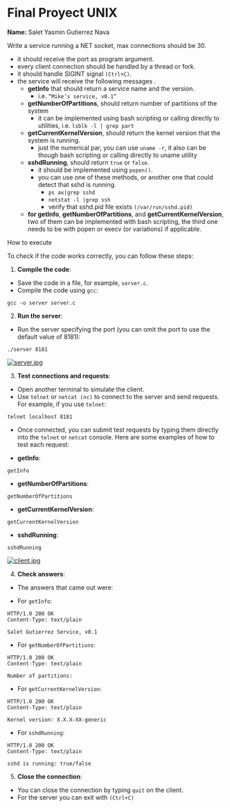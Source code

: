 # Final Proyect UNIX

**Name:** Salet Yasmin Gutierrez Nava

Write a service running a NET socket, max connections should be 30.
+ it should receive the port as program argument.
+ every client connection should be handled by a thread or fork.
+ it should handle SIGINT signal `(Ctrl+C)`.
+ the service will receive the following messages .
  + **getInfo** that should return a service name and the version.
    + i.e. `“Mike’s service, v0.1”`
  + **getNumberOfPartitions**, should return number of partitions of the system
    + it can be implemented using bash scripting or calling directly to utilities, i.e. `lsblk -l | grep part`
  + **getCurrentKernelVersion**, should return the kernel version that the system is running.
    + just the numerical par, you can use `uname -r`, it also can be though bash scripting or calling directly to uname utility
  + **sshdRunning**, should return `true` or `false`.
    + it should be implemented using `popen()`.
    + you can use one of these methods, or another one that could detect that sshd is running.
      + `ps ax|grep sshd`
      + `netstat -l |grep ssh`
      + verify that sshd.pid file exists `(/var/run/sshd.pid)`
  + **for getInfo**, **getNumberOfPartitions**, and **getCurrentKernelVersion**, two of them can be implemented with bash scripting, the third one needs to be with popen or execv (or variations) if applicable.

How to execute

To check if the code works correctly, you can follow these steps:

1. **Compile the code**:
 - Save the code in a file, for example, `server.c`.
 - Compile the code using `gcc`:
 ```
 gcc -o server server.c
 ```

2. **Run the server**:
 - Run the server specifying the port (you can omit the port to use the default value of 8181):
 ```
 ./server 8181
 ```

[![server.jpg](https://i.postimg.cc/sXHp3rTm/server.jpg)](https://postimg.cc/CBDZ4WTn)

3. **Test connections and requests**:
 - Open another terminal to simulate the client.
 - Use `telnet` or `netcat (nc)` to connect to the server and send requests. For example, if you use `telnet`:
 ```
 telnet localhost 8181
 ```
 - Once connected, you can submit test requests by typing them directly into the `telnet` or `netcat` console. Here are some examples of how to test each request:

 - **getInfo**:
 ```
 getInfo
 ```
 - **getNumberOfPartitions**:
 ```
 getNumberOfPartitions
 ```
 - **getCurrentKernelVersion**:
 ```
 getCurrentKernelVersion
 ```
 - **sshdRunning**:
 ```
 sshdRunning
 ```

 [![client.jpg](https://i.postimg.cc/gjw3JT5W/client.jpg)](https://postimg.cc/hQBXZpcy)


4. **Check answers**:
 - The answers that came out were:

 - For `getInfo`:
 ```
 HTTP/1.0 200 OK
 Content-Type: text/plain

 Salet Gutierrez Service, v0.1
 ```
 - For `getNumberOfPartitions`:
 ```
 HTTP/1.0 200 OK
 Content-Type: text/plain

 Number of partitions:
 ```
 - For `getCurrentKernelVersion`:
 ```
 HTTP/1.0 200 OK
 Content-Type: text/plain

 Kernel version: X.X.X-XX-generic
 ```
 - For `sshdRunning`:
 ```
 HTTP/1.0 200 OK
 Content-Type: text/plain

 sshd is running: true/false
 ```

5. **Close the connection**:
 - You can close the connection by typing `quit` on the client.
 - For the server you can exit with `(Ctrl+C)`